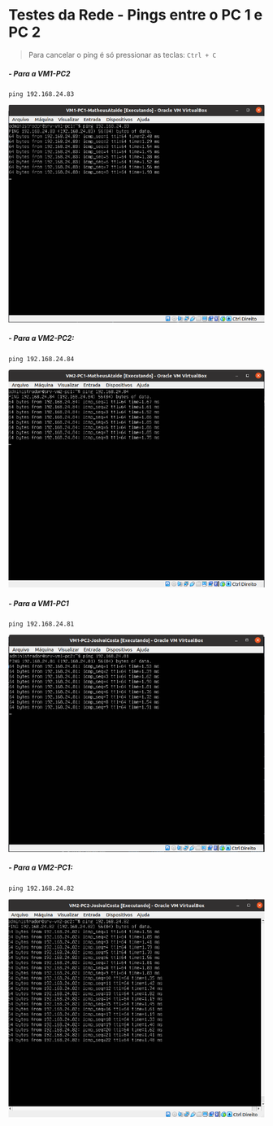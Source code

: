 # Testes da Rede - Pings entre o PC 1 e PC 2

> Para cancelar o ping é só pressionar as teclas: ``Ctrl + C``
##### - Para a VM1-PC2

    ping 192.168.24.83
    
<p align="center">
<img src="/Projeto/Figuras/PC1/Passo5/vm1-pc1-ping.png" title="VM2-PC1-ping-Usando o SSH nas Máquinas Virtuais" width="800" />

##### - Para a VM2-PC2:

    ping 192.168.24.84
    
<p align="center">
<img src="/Projeto/Figuras/PC1/Passo5/vm2-pc1-ping.png" title="VM2-PC1-ping-Usando o SSH nas Máquinas Virtuais" width="800" />

##### - Para a VM1-PC1

    ping 192.168.24.81
    
<p align="center">
<img src="/Projeto/Figuras/PC2/Passo5/vm1-pc2-ping.png" title="VM2-PC1-ping-Usando o SSH nas Máquinas Virtuais" width="800" />

##### - Para a VM2-PC1:

    ping 192.168.24.82
    
<p align="center">    
<img src="/Projeto/Figuras/PC2/Passo5/vm2-pc2-ping.png" title="VM2-PC1-ping-Usando o SSH nas Máquinas Virtuais" width="800" />
